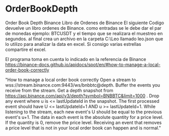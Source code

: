 # OrderBookDepth
Order Book Depth Binance Libro de Ordenes de Binance
El siguiente Codigo devuelve un libro ordenes de Binance.
como entradas se le debe dar el par de monedas ejemplo: BTCUSDT y el tiempo que se realizara el muestreo en segundos.
al final crea un archivo en la carpeta C:\Leo llamado leo.json que lo utilizo para analizar la data en excel. Si consigo varias estrellas compartire el excel.

El programa toma en cuenta lo indicado en la referencia de Binance https://binance-docs.github.io/apidocs/spot/en/#how-to-manage-a-local-order-book-correctly

"How to manage a local order book correctly
Open a stream to wss://stream.binance.com:9443/ws/bnbbtc@depth.
Buffer the events you receive from the stream.
Get a depth snapshot from https://api.binance.com/api/v3/depth?symbol=BNBBTC&limit=1000 .
Drop any event where u is <= lastUpdateId in the snapshot.
The first processed event should have U <= lastUpdateId+1 AND u >= lastUpdateId+1.
While listening to the stream, each new event's U should be equal to the previous event's u+1.
The data in each event is the absolute quantity for a price level.
If the quantity is 0, remove the price level.
Receiving an event that removes a price level that is not in your local order book can happen and is normal."
